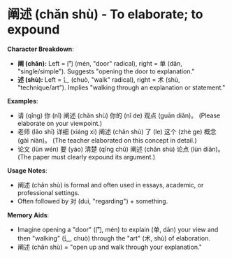# **阐述 (chǎn shù) - To elaborate; to expound**

**Character Breakdown**:  
- **阐 (chǎn):** Left = 门 (mén, "door" radical), right = 单 (dān, "single/simple"). Suggests "opening the door to explanation."  
- **述 (shù):** Left = 辶 (chuò, "walk" radical), right = 术 (shù, "technique/art"). Implies "walking through an explanation or statement."

**Examples**:  
- 请 (qǐng) 你 (nǐ) 阐述 (chǎn shù) 你的 (nǐ de) 观点 (guān diǎn)。 (Please elaborate on your viewpoint.)  
- 老师 (lǎo shī) 详细 (xiáng xì) 阐述 (chǎn shù) 了 (le) 这个 (zhè ge) 概念 (gài niàn)。 (The teacher elaborated on this concept in detail.)  
- 论文 (lùn wén) 要 (yào) 清楚 (qīng chǔ) 阐述 (chǎn shù) 论点 (lùn diǎn)。 (The paper must clearly expound its argument.)

**Usage Notes**:  
- 阐述 (chǎn shù) is formal and often used in essays, academic, or professional settings.  
- Often followed by 对 (duì, "regarding") + something.

**Memory Aids**:  
- Imagine opening a "door" (门, mén) to explain (单, dān) your view and then "walking" (辶, chuò) through the "art" (术, shù) of elaboration.  
- 阐述 (chǎn shù) = "open up and walk through your explanation."
